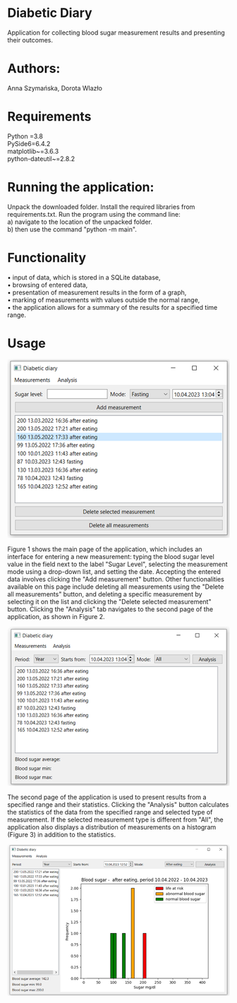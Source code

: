 # Diabetic Diary
Application for collecting blood sugar measurement results and presenting their outcomes.
# Authors: 
Anna Szymańska, Dorota Wlazło


# Requirements
Python =3.8 <br>
PySide6=6.4.2 <br>
matplotlib~=3.6.3 <br>
python-dateutil~=2.8.2

# Running the application:

Unpack the downloaded folder.
Install the required libraries from requirements.txt.
Run the program using the command line: <br>
a) navigate to the location of the unpacked folder. <br>
b) then use the command "python -m main".

# Functionality 

•	input of data, which is stored in a SQLite database, <br>
•	browsing of entered data, <br>
•	presentation of measurement results in the form of a graph, <br>
•	marking of measurements with values outside the normal range, <br>
•	the application allows for a summary of the results for a specified time range. 

# Usage
![Fig. 1 - First page](doc_images/img.png "Fig. 1 - First page")
<p> Figure 1 shows the main page of the application, which includes an interface for entering a new measurement: typing the blood sugar level value in the field next to the label "Sugar Level", selecting the measurement mode using a drop-down list, and setting the date. Accepting the entered data involves clicking the "Add measurement" button. Other functionalities available on this page include deleting all measurements using the "Delete all measurements" button, and deleting a specific measurement by selecting it on the list and clicking the "Delete selected measurement" button. Clicking the "Analysis" tab navigates to the second page of the application, as shown in Figure 2.</p>

![Fig. 2 - Second page](doc_images/img_1.png "Fig. 2 - Second page")
<p>The second page of the application is used to present results from a specified range and their statistics. Clicking the "Analysis" button calculates the statistics of the data from the specified range and selected type of measurement. If the selected measurement type is different from "All", the application also displays a distribution of measurements on a histogram (Figure 3) in addition to the statistics.</p>

![Fig. 3 - Second page with histogram](doc_images/img_2.png "Fig. 3 - Fig. 3 - Second page with histogram")